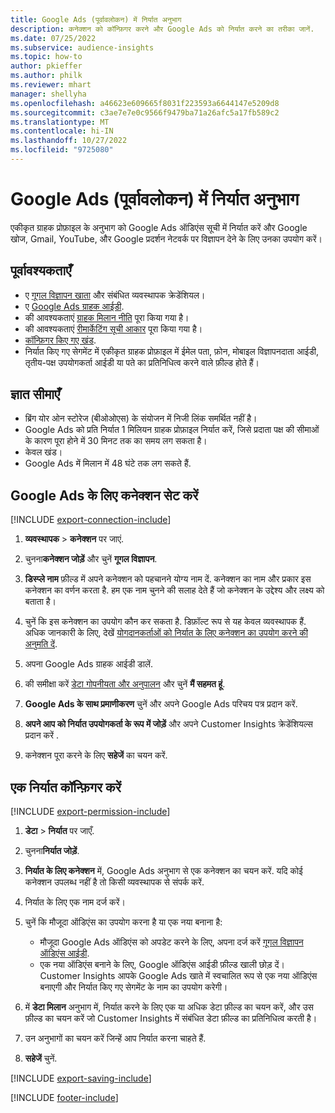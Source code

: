 ```yaml
---
title: Google Ads (पूर्वावलोकन) में निर्यात अनुभाग
description: कनेक्शन को कॉन्फ़िगर करने और Google Ads को निर्यात करने का तरीका जानें.
ms.date: 07/25/2022
ms.subservice: audience-insights
ms.topic: how-to
author: pkieffer
ms.author: philk
ms.reviewer: mhart
manager: shellyha
ms.openlocfilehash: a46623e609665f8031f223593a6644147e5209d8
ms.sourcegitcommit: c3ae7e7e0c9566f9479ba71a26afc5a17fb589c2
ms.translationtype: MT
ms.contentlocale: hi-IN
ms.lasthandoff: 10/27/2022
ms.locfileid: "9725080"
---
```

# <a name="export-segments-to-google-ads-preview"></a>Google Ads (पूर्वावलोकन) में निर्यात अनुभाग

एकीकृत ग्राहक प्रोफ़ाइल के अनुभाग को Google Ads ऑडिएंस सूची में निर्यात करें और Google खोज, Gmail, YouTube, और Google प्रदर्शन नेटवर्क पर विज्ञापन देने के लिए उनका उपयोग करें।

## <a name="prerequisites"></a>पूर्वावश्यकताएँ

- ए [गूगल विज्ञापन खाता](https://ads.google.com/) और संबंधित व्यवस्थापक क्रेडेंशियल।
- ए [Google Ads ग्राहक आईडी](https://support.google.com/google-ads/answer/1704344).
- की आवश्यकताएं [ग्राहक मिलान नीति](https://support.google.com/adspolicy/answer/6299717) पूरा किया गया है।
- की आवश्यकताएं [रीमार्केटिंग सूची आकार](https://support.google.com/google-ads/answer/7558048) पूरा किया गया है।
- [कॉन्फ़िगर किए गए खंड](segments.md).
- निर्यात किए गए सेगमेंट में एकीकृत ग्राहक प्रोफ़ाइल में ईमेल पता, फ़ोन, मोबाइल विज्ञापनदाता आईडी, तृतीय-पक्ष उपयोगकर्ता आईडी या पते का प्रतिनिधित्व करने वाले फ़ील्ड होते हैं।

## <a name="known-limitations"></a>ज्ञात सीमाएँ

- ब्रिंग योर ओन स्टोरेज (बीओओएस) के संयोजन में निजी लिंक समर्थित नहीं है।
- Google Ads को प्रति निर्यात 1 मिलियन ग्राहक प्रोफ़ाइल निर्यात करें, जिसे प्रदाता पक्ष की सीमाओं के कारण पूरा होने में 30 मिनट तक का समय लग सकता है।
- केवल खंड।
- Google Ads में मिलान में 48 घंटे तक लग सकते हैं.

## <a name="set-up-connection-to-google-ads"></a>Google Ads के लिए कनेक्शन सेट करें

[!INCLUDE [export-connection-include](includes/export-connection-admn.md)]

1. **व्यवस्थापक** > **कनेक्शन** पर जाएं.

1. चुनना**कनेक्शन जोड़ें** और चुनें **गूगल विज्ञापन**.

1. **डिस्प्ले नाम** फ़ील्ड में अपने कनेक्शन को पहचानने योग्य नाम दें. कनेक्शन का नाम और प्रकार इस कनेक्शन का वर्णन करता है. हम एक नाम चुनने की सलाह देते हैं जो कनेक्शन के उद्देश्य और लक्ष्य को बताता है।

1. चुनें कि इस कनेक्शन का उपयोग कौन कर सकता है. डिफ़ॉल्ट रूप से यह केवल व्यवस्थापक हैं. अधिक जानकारी के लिए, देखें [योगदानकर्ताओं को निर्यात के लिए कनेक्शन का उपयोग करने की अनुमति दें](connections.md#allow-contributors-to-use-a-connection-for-exports).

1. अपना Google Ads ग्राहक आईडी डालें.

1. की समीक्षा करें [डेटा गोपनीयता और अनुपालन](connections.md#data-privacy-and-compliance) और चुनें **मैं सहमत हूं**.

1. **Google Ads के साथ प्रमाणीकरण** चुनें और अपने Google Ads परिचय पत्र प्रदान करें.

1. **अपने आप को निर्यात उपयोगकर्ता के रूप में जोड़ें** और अपने Customer Insights क्रेडेंशियल्स प्रदान करें .

1. कनेक्शन पूरा करने के लिए **सहेजें** का चयन करें.

## <a name="configure-an-export"></a>एक निर्यात कॉन्फ़िगर करें

[!INCLUDE [export-permission-include](includes/export-permission.md)]

1. **डेटा** > **निर्यात** पर जाएँ.

1. चुनना**निर्यात जोड़ें**.

1. **निर्यात के लिए कनेक्शन** में, Google Ads अनुभाग से एक कनेक्शन का चयन करें. यदि कोई कनेक्शन उपलब्ध नहीं है तो किसी व्यवस्थापक से संपर्क करें.

1. निर्यात के लिए एक नाम दर्ज करें।

1. चुनें कि मौजूदा ऑडिएंस का उपयोग करना है या एक नया बनाना है:
   - मौजूदा Google Ads ऑडिएंस को अपडेट करने के लिए, अपना दर्ज करें [गूगल विज्ञापन ऑडिएंस आईडी](https://support.google.com/google-ads/answer/7558048?hl=en#:~:text=Audience%20lists%20is%20a%20section,Display%20Network%20through%20remarketing%20campaigns).
   - एक नया ऑडिएंस बनाने के लिए, Google ऑडिएंस आईडी फ़ील्ड खाली छोड़ दें। Customer Insights आपके Google Ads खाते में स्वचालित रूप से एक नया ऑडिएंस बनाएगी और निर्यात किए गए सेगमेंट के नाम का उपयोग करेगी।

1. में **डेटा मिलान** अनुभाग में, निर्यात करने के लिए एक या अधिक डेटा फ़ील्ड का चयन करें, और उस फ़ील्ड का चयन करें जो Customer Insights में संबंधित डेटा फ़ील्ड का प्रतिनिधित्व करती है।

1. उन अनुभागों का चयन करें जिन्हें आप निर्यात करना चाहते हैं.

1. **सहेजें** चुनें.

[!INCLUDE [export-saving-include](includes/export-saving.md)]

[!INCLUDE [footer-include](includes/footer-banner.md)]
